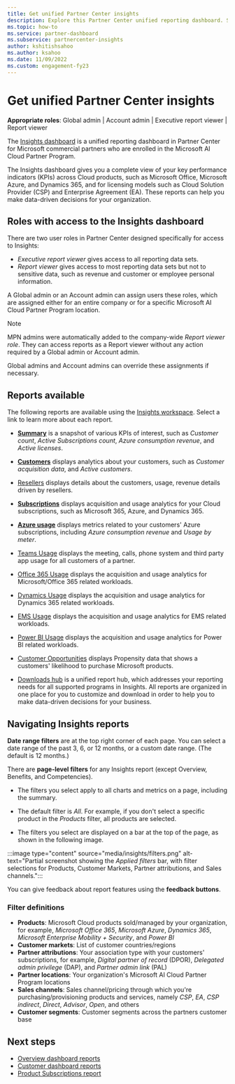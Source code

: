```yaml
---
title: Get unified Partner Center insights
description: Explore this Partner Center unified reporting dashboard. See how you're doing in KPIs for sales and deployment, customer development, and more.
ms.topic: how-to
ms.service: partner-dashboard
ms.subservice: partnercenter-insights
author: kshitishsahoo
ms.author: ksahoo
ms.date: 11/09/2022
ms.custom: engagement-fy23
---
```


# Get unified Partner Center insights

**Appropriate roles**: Global admin | Account admin | Executive report viewer | Report viewer

The [Insights dashboard](https://partner.microsoft.com/dashboard/insights/analytics/overview) is a unified reporting dashboard in Partner Center for Microsoft commercial partners who are enrolled in the Microsoft AI Cloud Partner Program.

The Insights dashboard gives you a complete view of your key performance indicators (KPIs) across Cloud products, such as Microsoft Office, Microsoft Azure, and Dynamics 365, and for licensing models such as Cloud Solution Provider (CSP) and Enterprise Agreement (EA). These reports can help you make data-driven decisions for your organization.

## Roles with access to the Insights dashboard

There are two user roles in Partner Center designed specifically for access to Insights:

- *Executive report viewer* gives access to all reporting data sets.
- *Report viewer* gives access to most reporting data sets but not to sensitive data, such as revenue and customer or employee personal information.

A Global admin or an Account admin can assign users these roles, which are assigned either for an entire company or for a specific Microsoft AI Cloud Partner Program location.

> [!NOTE]
> MPN admins were automatically added to the company-wide *Report viewer role*. They can access reports as a Report viewer without any action required by a Global admin or Account admin.
>
> Global admins and Account admins can override these assignments if necessary.

## Reports available

The following reports are available using the [Insights workspace](https://partner.microsoft.com/dashboard/insights/analytics/overview). Select a link to learn more about each report.

- [**Summary**](insights-overview-report.md) is a snapshot of various KPIs of interest, such as *Customer count*, *Active Subscriptions count*, *Azure consumption revenue*, and *Active licenses*.

- [**Customers**](insights-customer-report.md) displays analytics about your customers, such as *Customer acquisition data*, and *Active customers*.

- [Resellers](insights-resellers-performance.md) displays details about the customers, usage, revenue details driven by resellers.

- [**Subscriptions**](insights-product-subscriptions-report.md) displays acquisition and usage analytics for your Cloud subscriptions, such as Microsoft 365, Azure, and Dynamics 365.

- [**Azure usage**](insights-azure-usage-report.md) displays metrics related to your customers' Azure subscriptions, including *Azure consumption revenue* and *Usage by meter*.

- [Teams Usage](insights-teams-usage-report.md) displays the meeting, calls, phone system and third party app usage for all customers of a partner.

- [Office 365 Usage](insights-office-365-usage-report.md) displays the acquisition and usage analytics for Microsoft/Office 365 related workloads.

- [Dynamics Usage](insights-dynamics-usage-report.md) displays the acquisition and usage analytics for Dynamics 365 related workloads.

- [EMS Usage](insights-enterprise-mobility-security-usage-report.md) displays the acquisition and usage analytics for EMS related workloads.

- [Power BI Usage](insights-power-bi-usage-report.md) displays the acquisition and usage analytics for Power BI related workloads.

- [Customer Opportunities](insights-customer-opportunities.md) displays Propensity data that shows a customers' likelihood to purchase Microsoft products.

- [Downloads hub](downloads-hub.md) is a unified report hub, which addresses your reporting needs for all supported programs in Insights. All reports are organized in one place for you to customize and download in order to help you to make data-driven decisions for your business.

## Navigating Insights reports

**Date range filters** are at the top right corner of each page. You can select a date range of the past 3, 6, or 12 months, or a custom date range. (The default is 12 months.)

There are **page-level filters** for any Insights report (except Overview, Benefits, and Competencies).

- The filters you select apply to all charts and metrics on a page, including the summary.

- The default filter is *All*. For example, if you don't select a specific product in the *Products* filter, all products are selected.

- The filters you select are displayed on a bar at the top of the page, as shown in the following image.

:::image type="content" source="media/insights/filters.png" alt-text="Partial screenshot showing the *Applied filters* bar, with filter selections for Products, Customer Markets, Partner attributions, and Sales channels.":::

You can give feedback about report features using the **feedback buttons**.

### Filter definitions

- **Products**: Microsoft Cloud products sold/managed by your organization, for example, *Microsoft Office 365*, *Microsoft Azure*, *Dynamics 365*, *Microsoft Enterprise Mobility + Security*, and *Power BI*
- **Customer markets**: List of customer countries/regions
- **Partner attributions**: Your association type with your customers' subscriptions, for example, *Digital partner of record* (DPOR), *Delegated admin privilege* (DAP), and *Partner admin link* (PAL)
- **Partner locations**: Your organization's Microsoft AI Cloud Partner Program locations
- **Sales channels**: Sales channel/pricing through which you're purchasing/provisioning products and services, namely *CSP*, *EA*, *CSP indirect*, *Direct*, *Advisor*, *Open*, and others
- **Customer segments**: Customer segments across the partners customer base

## Next steps

- [Overview dashboard reports](insights-overview-report.md)
- [Customer dashboard reports](insights-customer-report.md)
- [Product Subscriptions report](insights-product-subscriptions-report.md)
